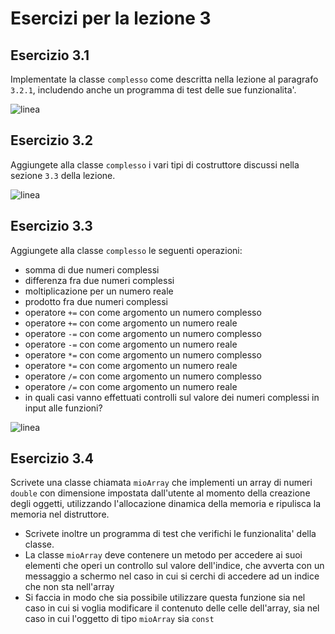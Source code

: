 # Esercizi per la lezione 3

## Esercizio 3.1 

Implementate la classe ```complesso``` come descritta nella lezione al paragrafo ```3.2.1```,
includendo anche un programma di test delle sue funzionalita'.

![linea](../immagini/linea.png)

## Esercizio 3.2

Aggiungete alla classe ```complesso``` i vari tipi di costruttore 
discussi nella sezione ```3.3``` della lezione.

![linea](../immagini/linea.png)

## Esercizio 3.3

Aggiungete alla classe ```complesso``` le seguenti operazioni:
  * somma di due numeri complessi
  * differenza fra due numeri complessi
  * moltiplicazione per un numero reale
  * prodotto fra due numeri complessi
  * operatore ```+=``` con come argomento un numero complesso
  * operatore ```+=``` con come argomento un numero reale
  * operatore ```-=``` con come argomento un numero complesso
  * operatore ```-=``` con come argomento un numero reale
  * operatore ```*=``` con come argomento un numero complesso
  * operatore ```*=``` con come argomento un numero reale
  * operatore ```/=``` con come argomento un numero complesso
  * operatore ```/=``` con come argomento un numero reale
  * in quali casi vanno effettuati controlli sul valore dei numeri complessi in input alle funzioni?

![linea](../immagini/linea.png)

## Esercizio 3.4 

Scrivete una classe chiamata ```mioArray```
che implementi un array di numeri ```double``` con dimensione impostata dall'utente
al momento della creazione degli oggetti,
utilizzando l'allocazione dinamica della memoria
e ripulisca la memoria nel distruttore.
  * Scrivete inoltre un programma di test che verifichi le funzionalita' della classe.
  * La classe ```mioArray``` deve contenere un metodo per accedere ai suoi elementi
    che operi un controllo sul valore dell'indice, 
    che avverta con un messaggio a schermo nel caso in cui si cerchi di accedere
    ad un indice che non sta nell'array
  * Si faccia in modo che sia possibile utilizzare questa funzione
    sia nel caso in cui si voglia modificare il contenuto delle celle dell'array,
    sia nel caso in cui l'oggetto di tipo ```mioArray``` sia ```const```
